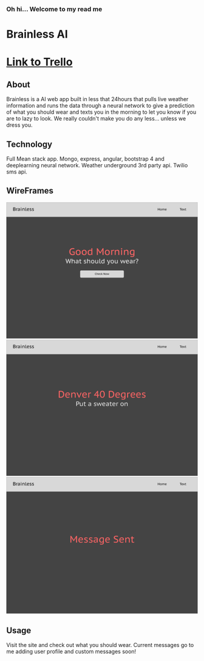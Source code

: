 ### Oh hi... Welcome to my read me

# Brainless AI

# [Link to Trello](https://trello.com/b/vdDPaxEi/rapid-prototype)

## About
Brainless is a AI web app built in less that 24hours that pulls live weather information and 
runs the data through a neural network to give a prediction of what you should wear and texts you in the morning to let you know if you are to lazy to look. We really couldn't make you do any less... unless we dress you.

## Technology
Full Mean stack app. Mongo, express, angular, bootstrap 4 and deeplearning neural network. Weather underground 3rd party api. Twilio sms api.

## WireFrames

<img width="600" alt="WireFrames" src="/mockups/Desktop1.png">
<img width="600" alt="WireFrames" src="/mockups/Desktop2.png">
<img width="600" alt="WireFrames" src="/mockups/Desktop3.png">

## Usage
Visit the site and check out what you should wear. Current messages go to me adding user profile and custom messages soon!


